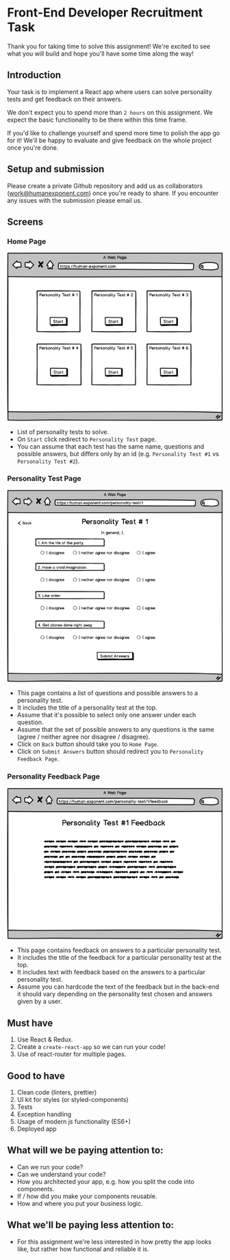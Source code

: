 # Front-End Developer Recruitment Task

Thank you for taking time to solve this assignment! We're excited to see what you will build and hope you'll have some time along the way!

## Introduction
Your task is to implement a React app where users can solve personality tests and get feedback on their answers.

We don't expect you to spend more than `2 hours` on this assignment. We expect the basic functionality to be there within
this time frame.

If you'd like to challenge yourself and spend more time to polish the app go for it!
We'll be happy to evaluate and give feedback on the whole project once you're done.

## Setup and submission

Please create a private Github repository and add us as collaborators (work@humanexponent.com) once you're ready to share.
If you encounter any issues with the submission please email us.

## Screens

### Home Page

![Homepage](main_page.png)

* List of personality tests to solve.
* On `Start` click redirect to `Personality Test` page.
* You can assume that each test has the same name, questions and possible answers,
 but differs only by an id (e.g. `Personality Test #1` vs `Personality Test #2`).

### Personality Test Page

![Personality Test Page](personality_test.png)

* This page contains a list of questions and possible answers to a personality test.
* It includes the title of a personality test at the top.
* Assume that it's possible to select only one answer under each question.
* Assume that the set of possible answers to any questions is the same (agree / neither agree nor disagree / disagree).
* Click on `Back` button should take you to `Home Page`.
* Click on `Submit Answers` button should redirect you to `Personality Feedback Page`.

### Personality Feedback Page

![Personality Test Feedback Page](feedback.png)

* This page contains feedback on answers to a particular personality test.
* It includes the title of the feedback for a particular personality test at the top.
* It includes text with feedback based on the answers to a particular personality test.
* Assume you can hardcode the text of the feedback but in the back-end it should vary
  depending on the personality test chosen and answers given by a user.

## Must have

1. Use React & Redux.
2. Create a `create-react-app` so we can run your code!
3. Use of react-router for multiple pages.

## Good to have

1. Clean code (linters, prettier)
2. UI kit for styles (or styled-components)
3. Tests
4. Exception handling
5. Usage of modern js functionality (ES6+)
6. Deployed app

## What will we be paying attention to:
* Can we run your code?
* Can we understand your code?
* How you architected your app, e.g. how you split the code into components.
* If / how did you make your components reusable.
* How and where you put your business logic.

## What we'll be paying less attention to:
* For this assignment we're less interested in how pretty the app looks like, but rather how functional and reliable it is.





